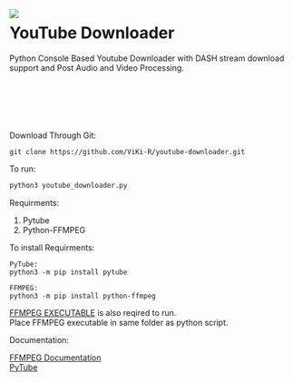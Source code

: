 <img align='left' src='https://github.com/ViKi-R/youtube-downloader/blob/main/youtube.ico'></img>

# YouTube Downloader
Python Console Based Youtube Downloader with DASH stream download support and Post Audio and Video Processing. 
</br>
</br>
</br>
</br>
</br>
</br>
</br>
Download Through Git:
```
git clone https://github.com/ViKi-R/youtube-downloader.git
```

To run:
```python
python3 youtube_downloader.py 
```

Requirments:

1) Pytube
2) Python-FFMPEG

To install Requirments:

```
PyTube:
python3 -m pip install pytube

FFMPEG:
python3 -m pip install python-ffmpeg
```

[FFMPEG EXECUTABLE](https://ffmpeg.org/download.html) is also reqired to run. </br>Place FFMPEG executable in same folder as python script.



Documentation:

[FFMPEG Documentation](https://ffmpeg.org/ffmpeg.html)</br>
[PyTube](https://github.com/pytube/pytube)
